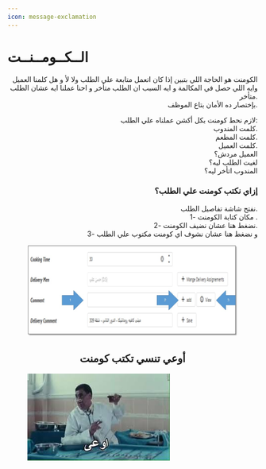 ```yaml
---
icon: message-exclamation
---
```


# الــكــومــنــت

<p align="right">الكومنت هو الحاجة اللي بتبين إذا كان اتعمل متابعة علي الطلب ولا لأ و هل كلمنا العميل وايه اللي حصل في المكالمة و ايه السبب ان الطلب متأخر و احنا عملنا ايه عشان الطلب متأخر.
<br>بإختصار ده الأمان بتاع الموظف.</p>

<p align="right">لازم نحط كومنت بكل أكشن عملناه علي الطلب:
<br>كلمت المندوب.
<br>كلمت المطعم.
<br>كلمت العميل.
<br>العميل مردش؟
<br>لغيت الطلب ليه؟
<br>المندوب اتأخر ليه؟</p>

<h3 align="right">إزاي نكتب كومنت علي الطلب؟</h3>

<p align="right">نفتح شاشة تفاصيل الطلب.
<br>مكان كتابة الكومنت -1 .
<br>نضغط هنا عشان نضيف الكومنت -2.
<br>و نضغط هنا عشان نشوف اي كومنت مكتوب علي الطلب -3 </p>

<figure><img src=".gitbook/assets/Comment.jpg" alt=""><figcaption></figcaption></figure>

<h2 align="center">أوعي تنسي تكتب كومنت</h2>

<figure><img src=".gitbook/assets/images (1).jfif" alt=""><figcaption></figcaption></figure>
